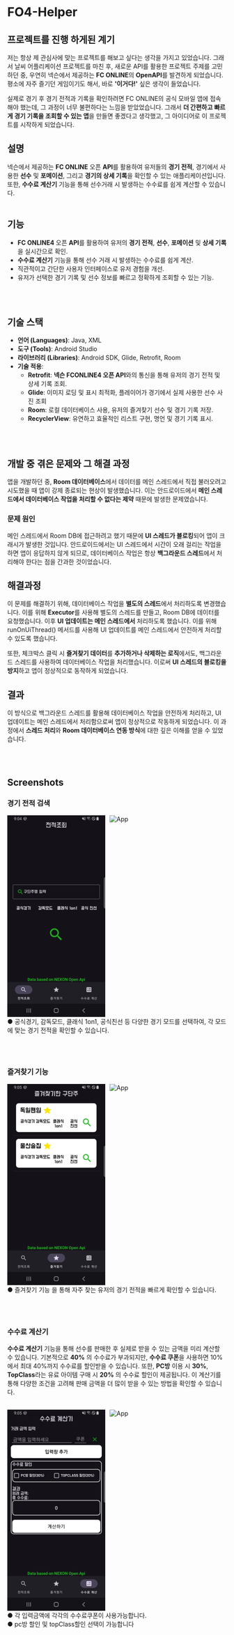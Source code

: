 # FO4-Helper

## 프로젝트를 진행 하게된 계기
저는 항상 제 관심사에 맞는 프로젝트를 해보고 싶다는 생각을 가지고 있었습니다. 그래서 날씨 어플리케이션 프로젝트를 마친 후, 새로운 API를 활용한 프로젝트 주제를 고민하던 중, 우연히 넥슨에서 제공하는 **FC ONLINE**의 **OpenAPI**를 발견하게 되었습니다. 평소에 자주 즐기던 게임이기도 해서, 바로 **'이거다!'** 싶은 생각이 들었습니다.

실제로 경기 후 경기 전적과 기록을 확인하려면 FC ONLINE의 공식 모바일 앱에 접속해야 했는데, 그 과정이 너무 불편하다는 느낌을 받았었습니다. 그래서 **더 간편하고 빠르게 경기 기록을 조회할 수 있는 앱**을 만들면 좋겠다고 생각했고, 그 아이디어로 이 프로젝트를 시작하게 되었습니다.

## 설명
넥슨에서 제공하는 **FC ONLINE** 오픈 **API**를 활용하여 유저들의 **경기 전적**, 경기에서 사용한 **선수** 및 **포메이션**, 그리고 **경기의 상세 기록**을 확인할 수 있는 애플리케이션입니다. <br> 또한, **수수료 계산기** 기능을 통해 선수거래 시 발생하는 수수료를 쉽게 계산할 수 있습니다.
<br> <br>

## 기능

- **FC ONLINE4** 오픈 **API**를 활용하여 유저의 **경기 전적**, **선수**, **포메이션** 및 **상세 기록**을 실시간으로 확인.
- **수수료 계산기** 기능을 통해 선수 거래 시 발생하는 수수료를 쉽게 계산.
- 직관적이고 간단한 사용자 인터페이스로 유저 경험을 개선.
- 유저가 선택한 경기 기록 및 선수 정보를 빠르고 정확하게 조회할 수 있는 기능.

<br> <br>
## 기술 스택

- **언어 (Languages)**: Java, XML
- **도구 (Tools)**: Android Studio
- **라이브러리 (Libraries)**: Android SDK, Glide, Retrofit, Room
- **기술 적용**:
  - **Retrofit**: **넥슨 FCONLINE4 오픈 API**와의 통신을 통해 유저의 경기 전적 및 상세 기록 조회.
  - **Glide**: 이미지 로딩 및 표시 최적화, 플레이어가 경기에서 실제 사용한 선수 사진 조회
  - **Room**: 로컬 데이터베이스 사용, 유저의 즐겨찾기 선수 및 경기 기록 저장.
  - **RecyclerView**: 유연하고 효율적인 리스트 구현, 명언 및 경기 기록 표시.

<br> <br>

## 개발 중 겪은 문제와 그 해결 과정
앱을 개발하던 중, **Room 데이터베이스**에서 데이터를 메인 스레드에서 직접 불러오려고 시도했을 때 앱이 강제 종료되는 현상이 발생했습니다. 이는 안드로이드에서 **메인 스레드에서 데이터베이스 작업을 처리할 수 없다는 제약** 때문에 발생한 문제였습니다.

### 문제 원인
메인 스레드에서 Room DB에 접근하려고 했기 때문에 **UI 스레드가 블로킹**되어 앱이 크래시가 발생한 것입니다. 안드로이드에서는 UI 스레드에서 시간이 오래 걸리는 작업을 하면 앱이 응답하지 않게 되므로, 데이터베이스 작업은 항상 **백그라운드 스레드**에서 처리해야 한다는 점을 간과한 것이었습니다.

## 해결과정
이 문제를 해결하기 위해, 데이터베이스 작업을 **별도의 스레드**에서 처리하도록 변경했습니다. 이를 위해 **Executor**를 사용해 별도의 스레드를 만들고, Room DB에 데이터를 요청했습니다. 이후 **UI 업데이트는 메인 스레드에서** 처리하도록 했습니다. 이를 위해 runOnUiThread() 메서드를 사용해 UI 업데이트를 메인 스레드에서 안전하게 처리할 수 있도록 했습니다.

또한, 체크박스 클릭 시 **즐겨찾기 데이터**를 **추가하거나 삭제하는 로직**에서도, 백그라운드 스레드를 사용하여 데이터베이스 작업을 처리했습니다. 이로써 **UI 스레드의 블로킹을 방지**하고 앱이 정상적으로 동작하게 되었습니다.

## 결과
이 방식으로 백그라운드 스레드를 활용해 데이터베이스 작업을 안전하게 처리하고, UI 업데이트는 메인 스레드에서 처리함으로써 앱이 정상적으로 작동하게 되었습니다. 이 과정에서 **스레드 처리**와 **Room 데이터베이스 연동 방식**에 대한 깊은 이해를 얻을 수 있었습니다.

<br> <br>
  
## Screenshots

### 경기 전적 검색
<div style="display: flex; gap: 10px;">
    <img src="screenshots/home.png" alt="searchHistory" width="225">
    <img src="video/historyGIF.gif" alt="App" width="225">
</div>
● 공식경기, 감독모드, 클래식 1on1, 공식친선 등 다양한 경기 모드를 선택하여, 각 모드에 맞는 경기 전적을 확인할 수 있습니다. <br>
  <br>
  <br>
  <br>


### 즐겨찾기 기능
<div style="display: flex; gap: 10px;">
    <img src="screenshots/favoritesPlayer.png" alt="home" width="225">
    <img src="video/favoritesGIF.gif" alt="App" width="225">
</div>
● 즐겨찾기 기능 을 통해 자주 찾는 유저의 경기 전적을 빠르게 확인할 수 있습니다. <br>

<br>
<br>
<br>

### 수수료 계산기
**수수료 계산기** 기능을 통해 선수를 판매한 후 실제로 받을 수 있는 금액을 미리 계산할 수 있습니다.
기본적으로 **40%** 의 수수료가 부과되지만, **수수료 쿠폰**을 사용하면 10%에서 최대 40%까지 수수료를 할인받을 수 있습니다.
또한, **PC방** 이용 시 **30%**, **TopClass**라는 유료 아이템 구매 시 **20%** 의 수수료 할인이 제공됩니다. 이 계산기를 통해 다양한 조건을 고려해 판매 금액을 더 많이 받을 수 있는 방법을 확인할 수 있습니다.<br><br>
<div style="display: flex; gap: 10px;">
    <img src="screenshots/feecalculator.png" alt="quotes" width="225">
    <img src="video/calculgif.gif" alt="App" width="225">
</div>
● 각 입력금액에 각각의 수수료쿠폰이 사용가능합니다.<br>
● pc방 할인 및 topClass할인 선택이 가능합니다




